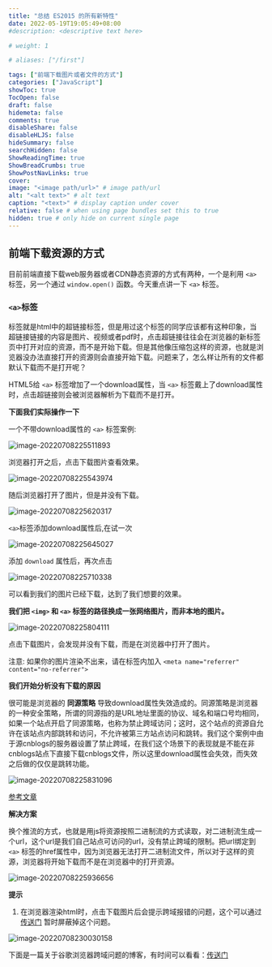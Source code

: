 ```yaml
---
title: "总结 ES2015 的所有新特性"
date: 2022-05-19T19:05:49+08:00
#description: <descriptive text here>

# weight: 1

# aliases: ["/first"]

tags: ["前端下载图片或者文件的方式"]
categories: ["JavaScript"]
showToc: true
TocOpen: false
draft: false
hidemeta: false
comments: true
disableShare: false
disableHLJS: false
hideSummary: false
searchHidden: false
ShowReadingTime: true
ShowBreadCrumbs: true
ShowPostNavLinks: true
cover:
image: "<image path/url>" # image path/url
alt: "<alt text>" # alt text
caption: "<text>" # display caption under cover
relative: false # when using page bundles set this to true
hidden: true # only hide on current single page
---
```

## 前端下载资源的方式

目前前端直接下载web服务器或者CDN静态资源的方式有两种，一个是利用 `<a>`标签，另一个通过 `window.open()` 函数。今天重点讲一下 `<a>` 标签。

### `<a>`标签

<a> 标签就是html中的超链接标签，但是用过这个标签的同学应该都有这种印象，当超链接链接的内容是图片、视频或者pdf时，点击超链接往往会在浏览器的新标签页中打开对应的资源，而不是开始下载。但是其他像压缩包这样的资源，也就是浏览器没办法直接打开的资源则会直接开始下载。问题来了，怎么样让所有的文件都 默认下载而不是打开呢？

HTML5给 `<a>` 标签增加了一个download属性，当 `<a>` 标签戴上了download属性时，点击超链接则会被浏览器解析为下载而不是打开。

**下面我们实际操作一下**

一个不带download属性的 `<a>` 标签案例:

![image-20220708225511893](https://cdn.jsdelivr.net/gh/BallerJay/oss_images@master/blog/2022/07/2022-07-08/image-20220708225511893.png)

浏览器打开之后，点击下载图片查看效果。

![image-20220708225543974](https://cdn.jsdelivr.net/gh/BallerJay/oss_images@master/blog/2022/07/2022-07-08/image-20220708225543974.png)

随后浏览器打开了图片，但是并没有下载。

![image-20220708225620317](https://cdn.jsdelivr.net/gh/BallerJay/oss_images@master/blog/2022/07/2022-07-08/image-20220708225620317.png)

`<a>`标签添加download属性后,在试一次

![image-20220708225645027](https://cdn.jsdelivr.net/gh/BallerJay/oss_images@master/blog/2022/07/2022-07-08/image-20220708225645027.png)

添加 `download` 属性后，再次点击

![image-20220708225710338](https://cdn.jsdelivr.net/gh/BallerJay/oss_images@master/blog/2022/07/2022-07-08/image-20220708225710338.png)

可以看到我们的图片已经下载，达到了我们想要的效果。

**我们把 `<img>` 和 `<a>` 标签的路径换成一张网络图片，而非本地的图片。**

![image-20220708225804111](https://cdn.jsdelivr.net/gh/BallerJay/oss_images@master/blog/2022/07/2022-07-08/image-20220708225804111.png)

点击下载图片，会发现并没有下载，而是在浏览器中打开了图片。

注意: 如果你的图片渲染不出来，请在标签内加入 `<meta name="referrer" content="no-referrer">`

**我们开始分析没有下载的原因**

很可能是浏览器的 **同源策略** 导致download属性失效造成的。同源策略是浏览器的一种安全策略，所谓的同源指的是URL地址里面的协议、域名和端口号均相同，如果一个站点开启了同源策略，也称为禁止跨域访问；这时，这个站点的资源自允许在该站点内部跳转和访问，不允许被第三方站点访问和跳转。我们这个案例中由于源cnblogs的服务器设置了禁止跨域，在我们这个场景下的表现就是不能在非cnblogs站点下直接下载cnblogs文件，所以这里download属性会失效，而失效之后做的仅仅是跳转功能。

![image-20220708225831096](https://cdn.jsdelivr.net/gh/BallerJay/oss_images@master/blog/2022/07/2022-07-08/image-20220708225831096.png)

[参考文章](https://blog.csdn.net/PGguoqi/article/details/106817181)

**解决方案**

换个推流的方式，也就是用js将资源按照二进制流的方式读取，对二进制流生成一个url，这个url是我们自己站点可访问的url，没有禁止跨域的限制。把url绑定到 `<a>` 标签的href属性中，因为浏览器无法打开二进制流文件，所以对于这样的资源，浏览器将开始下载而不是在浏览器中的打开资源。

![image-20220708225936656](https://cdn.jsdelivr.net/gh/BallerJay/oss_images@master/blog/2022/07/2022-07-08/image-20220708225936656.png)

**提示**

1. 在浏览器渲染html时，点击下载图片后会提示跨域报错的问题，这个可以通过 [传送门](https://jingyan.baidu.com/article/148a1921c9dbf24d71c3b11f.html ) 暂时屏蔽掉这个问题。

![image-20220708230030158](https://cdn.jsdelivr.net/gh/BallerJay/oss_images@master/blog/2022/07/2022-07-08/image-20220708230030158.png)

下面是一篇关于谷歌浏览器跨域问题的博客，有时间可以看看：[传送门](https://segmentfault.com/a/1190000022506474)